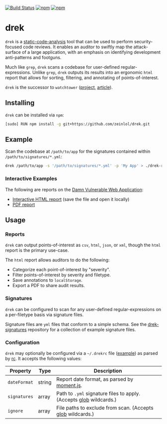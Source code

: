 [![Build Status](https://travis-ci.org/chrisallenlane/drek.svg)](https://travis-ci.org/chrisallenlane/drek)
[![npm](https://img.shields.io/npm/v/drek.svg)]()
[![npm](https://img.shields.io/npm/dt/drek.svg)]()

drek
====
`drek` is a [static-code-analysis][sca] tool that can be used to perform
security-focused code reviews. It enables an auditor to swiftly map the
attack-surface of a large application, with an emphasis on identifying
development anti-patterns and footguns.

Much like `grep`, `drek` scans a codebase for user-defined regular-expressions.
Unlike `grep`, `drek` outputs its results into an ergonomic `html` report that
allows for sorting, filtering, and annotating of points-of-interest.

`drek` is the successor to `watchtower` ([project][wt-project],
[article][wt-article]).


Installing
----------
`drek` can be installed via `npm`:

```sh
[sudo] RUN npm install -g git+https://github.com/zeinlol/drek.git
```


Example
-------
Scan the codebase at `/path/to/app` for the signatures contained within
`/path/to/signatures/*.yml`:

```sh
drek /path/to/app -s '/path/to/signatures/*.yml' -p 'My App' > ./drek-report.html
```

### Interactive Examples ###
The following are reports on the [Damn Vulnerable Web Application][dvwa]:

- [Interactive HTML report][example-html] (save the file and open it locally)
- [PDF report][example-pdf]


Usage
-----
### Reports ###
`drek` can output points-of-interest as `csv`, `html`, `json`, or `xml`, though
the `html` report is the primary use-case.

The `html` report allows auditors to do the following:

- Categorize each point-of-interest by "severity".
- Filter points-of-interest by severity and filetype.
- Save annotations to `localStorage`.
- Export a PDF to share audit results.

### Signatures  ###
`drek` can be configured to scan for any user-defined regular-expressions on a
per-filetype basis via signature files.

Signature files are `yml` files that conform to a simple schema. See the
[drek-signatures][] repository for a collection of example signature files.


### Configuration ###
`drek` may optionally be configured via a `~/.drekrc` file
([example][drekrc-example]) as parsed by [rc][]. It accepts the following
values:

| Property     | Type   | Description                                                            |
| ------------ | ------ | -----------                                                            |
| `dateFormat` | string | Report date format, as parsed by [moment.js][].                        |
| `signatures` | array  | Path to `.yml` signature files to apply. (Accepts [glob][] wildcards.) |
| `ignore`     | array  | File paths to exclude from scan. (Accepts [glob][] wildcards.)         |


[drek-signatures]: https://github.com/chrisallenlane/drek-signatures
[drekrc-example]: https://github.com/chrisallenlane/drek/blob/master/drekrc-example
[dvwa]:           http://www.dvwa.co.uk/
[example-html]:   https://raw.githubusercontent.com/chrisallenlane/drek/master/example/example-report.html
[example-pdf]:    https://github.com/chrisallenlane/drek/blob/master/example/example-report.pdf
[glob]:           https://www.npmjs.com/package/glob
[moment.js]:      https://momentjs.com/
[rc]:             https://www.npmjs.com/package/rc
[sca]:            https://en.wikipedia.org/wiki/Static_program_analysis
[signatures]:     https://github.com/chrisallenlane/drek-signatures
[wt-article]:     https://chris-allen-lane.com/blog/post/static-code-analysis-using-watchtower
[wt-project]:     https://github.com/chrisallenlane/watchtower
